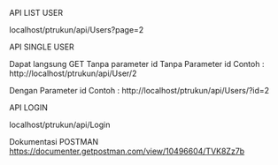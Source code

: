 API LIST USER

localhost/ptrukun/api/Users?page=2

API SINGLE USER

Dapat langsung GET Tanpa parameter id
Tanpa Parameter id
Contoh : http://localhost/ptrukun/api/User/2

Dengan Parameter id
Contoh : http://localhost/ptrukun/api/Users/?id=2

API LOGIN

localhost/ptrukun/api/Login


Dokumentasi POSTMAN
https://documenter.getpostman.com/view/10496604/TVK8Zz7b
